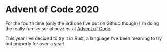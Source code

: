 # Advent of Code 2020

For the fourth time (only the 3rd one I've put on Github though) I'm doing the really fun seasonal puzzles at [Advent of Code](https://adventofcode.com/).

This year I've decided to try it in Rust, a language I've been meaning to try out properly for over a year!